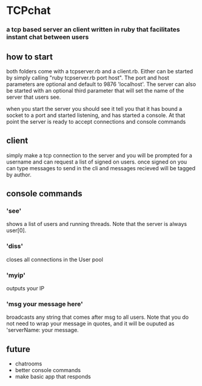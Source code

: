 
# TCPchat
### a tcp based server an client written in ruby that facilitates instant chat between users

## how to start

both folders come with a tcpserver.rb and a client.rb. Either can be started by simply calling "ruby tcpserver.rb port host". 
The port and host parameters are optional and default to 9876 'localhost'. The server can also be started with an optional third
parameter that will set the name of the server that users see. 

when you start the server you should see it tell you that it has bound a socket to a port and started listening, and has started a console. 
At that point the server is ready to accept connections and console commands

## client
simply make a tcp connection to the server and you will be prompted for a username and can request a list of signed on users. 
once signed on you can type messages to send in the cli and messages recieved will be tagged by author.

## console commands

### 'see'
shows a list of users and running threads. Note that the server is always user[0].

### 'diss'
closes all connections in the User pool

### 'myip'
outputs your IP 

### 'msg your message here'
broadcasts any string that comes after msg to all users. Note that you do not need to wrap your message in quotes, and it
will be ouputed as 'serverName: your message.

## future 

- chatrooms
- better console commands
- make basic app that responds
